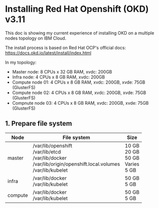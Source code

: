 # Installing Red Hat Openshift (OKD) v3.11

This doc is showing my current experience of installing OKD on a multiple nodes topology on IBM Cloud.

The install process is based on Red Hat OCP's official docs: https://docs.okd.io/latest/install/index.html

In my topology:
  - Master node: 8 CPUs x 32 GB RAM, xvdc: 200GB
  - Infra node: 4 CPUs x 8 GB RAM, xvdc: 200GB
  - Compute node 01: 4 CPUs x 8 GB RAM, xvdc: 200GB, xvde: 75GB (GlusterFS)
  - Compute node 02: 4 CPUs x 8 GB RAM, xvdc: 200GB, xvde: 75GB (GlusterFS)
  - Compnute node 03: 4 CPUs x 8 GB RAM, xvdc: 200GB, xvde: 75GB (GlusterFS)

## 1. Prepare file system  

| Node    | File system                                                                                                       | Size                                     |
|---------|-------------------------------------------------------------------------------------------------------------------|------------------------------------------|
| master  | /var/lib/openshift<br/>   /var/lib/etcd<br/>   /var/lib/docker<br/>   /var/lib/origin/openshift.local.volumes<br/>   /var/lib/kubelet<br/> | 10 GB<br/>   20 GB<br/>   50 GB<br/>   Varies<br/>   5  GB<br/>   |
| infra   | /var/lib/docker<br/>   /var/lib/kubelet<br/>                                                                                | 50 GB<br/>   5  GB<br/>                            |
| compute | /var/lib/docker<br/>   /var/lib/kubelet<br/>                                                                                | 50 GB<br/>   5  GB<br/>                            |



